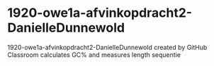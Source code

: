 # 1920-owe1a-afvinkopdracht2-DanielleDunnewold
1920-owe1a-afvinkopdracht2-DanielleDunnewold created by GitHub Classroom
calculates GC% and measures length sequentie
